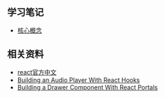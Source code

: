 ## 学习笔记

- [核心概念](./main-concepts.md)


##  相关资料
- [react官方中文](https://zh-hans.reactjs.org/)
- [Building an Audio Player With React Hooks](https://letsbuildui.dev/articles/building-an-audio-player-with-react-hooks)
- [Building a Drawer Component With React Portals](https://letsbuildui.dev/)